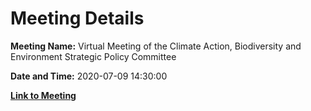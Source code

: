 # Meeting Details

**Meeting Name:** Virtual Meeting of the Climate Action, Biodiversity and Environment Strategic Policy Committee

**Date and Time:** 2020-07-09 14:30:00

**[Link to Meeting](https://www.limerick.ie/council/whats-on/meeting-climate-action-biodiversity-and-environment-strategic-policy-committee-6)**
